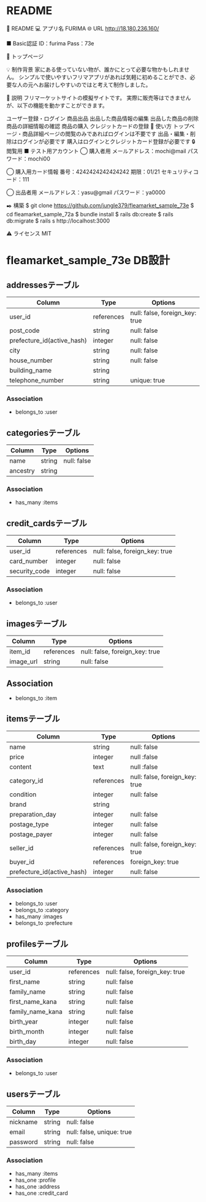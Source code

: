 # README

🐾 README
💻 アプリ名
FURIMA
🌐 URL
http://18.180.236.160/

■ Basic認証
ID：furima
Pass：73e


🎈 トップページ

💡 制作背景
家にある使っていない物が、誰かにとって必要な物かもしれません。
シンプルで使いやすいフリマアプリがあれば気軽に初めることができ、必要な人の元へお届けしやすいのではと考えて制作しました。

🔰 説明
フリマーケットサイトの模擬サイトです。 実際に販売等はできませんが、以下の機能を動かすことができます。

ユーザー登録・ログイン
商品出品
出品した商品情報の編集
出品した商品の削除
商品の詳細情報の確認
商品の購入
クレジットカードの登録
🌟 使い方
トップページ・商品詳細ページの閲覧のみであればログインは不要です
出品・編集・削除はログインが必要です
購入はログインとクレジットカード登録が必要です
🔒 閲覧用
■ テスト用アカウント
◯ 購入者用
メールアドレス：mochi@mail
パスワード：mochi00


◯ 購入用カード情報
番号：4242424242424242
期限：01/21
セキュリティコード：111


◯ 出品者用
メールアドレス：yasu@gmail
パスワード：ya0000


✒️ 構築
$ git clone https://github.com/jungle379/fleamarket_sample_73e
$ cd fleamarket_sample_72a
$ bundle install
$ rails db:create
$ rails db:migrate
$ rails s
http://localhost:3000

⚠️ ライセンス
MIT

# fleamarket_sample_73e DB設計
## addressesテーブル
|Column|Type|Options|
|------|----|-------|
|user_id|references|null: false, foreign_key: true|
|post_code|string|null: false|
|prefecture_id(active_hash)|integer|null: false|
|city|string|null: false|
|house_number|string|null: false|
|building_name|string||
|telephone_number|string|unique: true|
### Association
- belongs_to :user

## categoriesテーブル
|Column|Type|Options|
|------|----|-------|
|name|string|null: false|
|ancestry|string||
### Association
- has_many :items

## credit_cardsテーブル
|Column|Type|Options|
|------|----|-------|
|user_id|references|null: false, foreign_key: true|
|card_number|integer|null: false|
|security_code|integer|null: false|
### Association
- belongs_to :user

## imagesテーブル
|Column|Type|Options|
|------|----|-------|
|item_id|references|null: false, foreign_key: true|
|image_url|string|null: false|
## Association
- belongs_to :item

## itemsテーブル
|Column|Type|Options|
|------|----|-------|
|name|string|null: false|
|price|integer|null :false|
|content|text|null :false|
|category_id|references|null: false, foreign_key: true|
|condition|integer|null: false|
|brand|string||
|preparation_day|integer|null: false|
|postage_type|integer|null: false|
|postage_payer|integer|null: false|
|seller_id|references|null: false, foreign_key: true|
|buyer_id|references|foreign_key: true|
|prefecture_id(active_hash)|integer|null: false|
### Association
- belongs_to :user
- belongs_to :category
- has_many :images
- belongs_to :prefecture

## profilesテーブル
|Column|Type|Options|
|------|----|-------|
|user_id|references|null: false, foreign_key: true|
|first_name|string|null: false|
|family_name|string|null: false|
|first_name_kana|string|null: false|
|family_name_kana|string|null: false|
|birth_year|integer|null: false|
|birth_month|integer|null: false|
|birth_day|integer|null: false|
### Association
- belongs_to :user

## usersテーブル
|Column|Type|Options|
|------|----|-------|
|nickname|string|null: false|
|email|string|null: false, unique: true|
|password|string|null: false|
### Association
- has_many :items
- has_one :profile
- has_one :address
- has_one :credit_card
